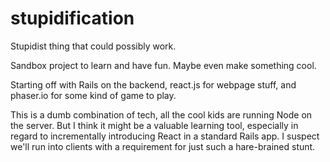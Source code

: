 # stupidification

Stupidist thing that could possibly work.

Sandbox project to learn and have fun. Maybe even make something cool. 

Starting off with Rails on the backend, react.js for webpage stuff, and phaser.io for some kind of game to play. 

This is a dumb combination of tech, all the cool kids are running Node on the server. But I think it might be a valuable learning tool, especially in regard to incrementally introducing React in a standard Rails app. I suspect we'll run into clients with a requirement for just such a hare-brained stunt.

